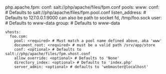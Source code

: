 php.apache.fpm:
    conf: salt://php/apache/files/fpm.conf
    pools:
      www:
        conf: <optional> # Defaults to salt://php/apache/files/fpm.pool.conf
        listen_address: <optional>  # Defaults to 127.0.0.1:9000 can also be path to socket fd, /tmp/foo.sock
        user: <optional> # Defaults to www-data
        group: <optional> # Defaults to www-data

    vhosts:
      foo.com:
        pool: <required> # Must match a pool name defined above, aka 'www'
        document_root: <required> # must be a valid path /srv/app/store
        conf: <optional> # Defaults to salt://php/apache/files/fpm.vhost.conf
        allow_override: <optional> # Defaults to 'None'
        directory_index: <optional> # Defaults to 'index.php'
        server_admin: <optional> # defaults to 'webmaster@localhost'



